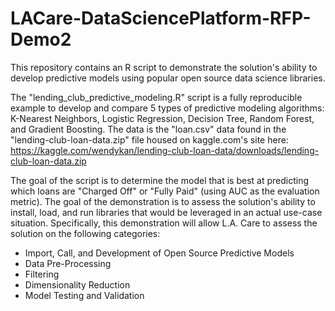 # LACare-DataSciencePlatform-RFP-Demo2
This repository contains an R script to demonstrate the solution's ability to develop predictive models using popular open source data science libraries.

The "lending_club_predictive_modeling.R" script is a fully reproducible example to develop and compare 5 types of predictive modeling algorithms: K-Nearest Neighbors, Logistic Regression, Decision Tree, Random Forest, and Gradient Boosting. The data is the "loan.csv" data found in the "lending-club-loan-data.zip" file housed on kaggle.com's site here: https://kaggle.com/wendykan/lending-club-loan-data/downloads/lending-club-loan-data.zip

The goal of the script is to determine the model that is best at predicting which loans are "Charged Off" or "Fully Paid" (using AUC as the evaluation metric). The goal of the demonstration is to assess the solution's ability to install, load, and run libraries that would be leveraged in an actual use-case situation. Specifically, this demonstration will allow L.A. Care to assess the solution on the following categories:
- Import, Call, and Development of Open Source Predictive Models
- Data Pre-Processing
- Filtering
- Dimensionality Reduction
- Model Testing and Validation 


